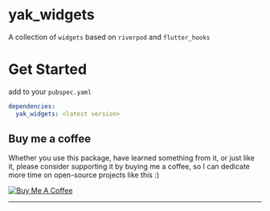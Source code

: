 # yak_widgets

A collection of `widgets` based on `riverpod` and `flutter_hooks`

# Get Started

add to your `pubspec.yaml`

```yaml
dependencies: 
  yak_widgets: <latest version>
```


## Buy me a coffee

Whether you use this package, have learned something from it, or just like it, please consider supporting it by buying me a coffee, so I can dedicate more time on open-source projects like this :)

<a href="https://www.buymeacoffee.com/yakforward" target="_blank"><img src="https://www.buymeacoffee.com/assets/img/custom_images/orange_img.png" alt="Buy Me A Coffee" style="height: auto !important;width: auto !important;" ></a>

---